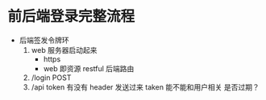 # 前后端登录完整流程

- 后端签发令牌环
    1. web 服务器启动起来
        - https
        - web 即资源  restful 后端路由
    2. /login  POST  
    3. /api  token  有没有 header  发送过来
        taken  能不能和用户相关
        是否过期？